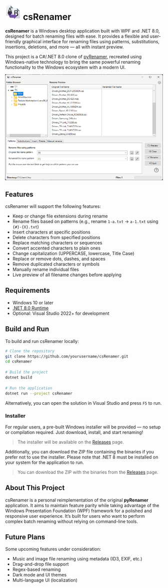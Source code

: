# <img src="csRenamer.svg" alt="icon" width="50"/> csRenamer

**csRenamer** is a Windows desktop application built with WPF and .NET 8.0, designed for batch renaming files with ease. It provides a flexible and user-friendly graphical interface for renaming files using patterns, substitutions, insertions, deletions, and more — all with instant preview.

This project is a C#/.NET 8.0 clone of [pyRenamer](https://github.com/tfree87/pyRenamer), recreated using Windows-native technology to bring the same powerful renaming functionality to the Windows ecosystem with a modern UI.

![screenshot](Screenshot.png)

## Features

csRenamer will support the following features:
- Keep or change file extensions during rename
- Rename files based on patterns (e.g., rename `1-a.txt` → `a-1.txt` using `{#}-{X}.txt`)
- Insert characters at specific positions
- Delete characters from specified positions
- Replace matching characters or sequences
- Convert accented characters to plain ones
- Change capitalization (UPPERCASE, lowercase, Title Case)
- Replace or remove dots, dashes, and spaces
- Remove duplicated characters or symbols
- Manually rename individual files
- Live preview of all filename changes before applying

## Requirements

- Windows 10 or later
- [.NET 8.0 Runtime](https://dotnet.microsoft.com/en-us/download/dotnet/8.0)
- Optional: Visual Studio 2022+ for development

## Build and Run

To build and run csRenamer locally:

```bash
# Clone the repository
git clone https://github.com/yourusername/csRenamer.git
cd csRenamer

# Build the project
dotnet build

# Run the application
dotnet run --project csRenamer
```

Alternatively, you can open the solution in Visual Studio and press `F5` to run.

### Installer

For regular users, a pre-built Windows installer will be provided — no setup or compilation required. Just download, install, and start renaming!

> The installer will be available on the [Releases](https://github.com/yourusername/csRenamer/releases) page.

Additionally, you can download the ZIP file containing the binaries if you prefer not to use the installer. Please note that .NET 8 must be installed on your system for the application to run.

> You can download the ZIP with the binaries from the [Releases](https://github.com/yourusername/csRenamer/releases) page.

## About This Project

csRenamer is a personal reimplementation of the original **pyRenamer** application. It aims to maintain feature parity while taking advantage of the Windows Presentation Foundation (WPF) framework for a polished and responsive user experience. It’s built for users who want to perform complex batch renaming without relying on command-line tools.

## Future Plans

Some upcoming features under consideration:
- Music and image file renaming using metadata (ID3, EXIF, etc.)
- Drag-and-drop file support
- Regex-based renaming
- Dark mode and UI themes
- Multi-language UI (localization)
